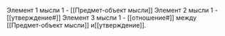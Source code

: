 Элемент 1 мысли 1 - [[Предмет-объект мысли]]
Элемент 2 мысли 1 - [[утверждение#]]
Элемент 3 мысли 1 - [[отношение#]] между [[Предмет-объект мысли]] и[[утверждение]].
